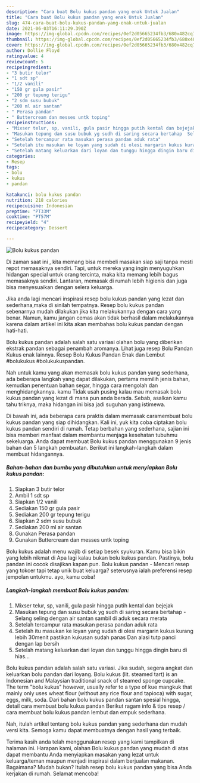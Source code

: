 ```yaml
---
description: "Cara buat Bolu kukus pandan yang enak Untuk Jualan"
title: "Cara buat Bolu kukus pandan yang enak Untuk Jualan"
slug: 474-cara-buat-bolu-kukus-pandan-yang-enak-untuk-jualan
date: 2021-06-03T16:11:29.390Z
image: https://img-global.cpcdn.com/recipes/0ef2d05665234fb3/680x482cq70/bolu-kukus-pandan-foto-resep-utama.jpg
thumbnail: https://img-global.cpcdn.com/recipes/0ef2d05665234fb3/680x482cq70/bolu-kukus-pandan-foto-resep-utama.jpg
cover: https://img-global.cpcdn.com/recipes/0ef2d05665234fb3/680x482cq70/bolu-kukus-pandan-foto-resep-utama.jpg
author: Dollie Floyd
ratingvalue: 4
reviewcount: 5
recipeingredient:
- "3 butir telor"
- "1 sdt sp"
- "1/2 vanili"
- "150 gr gula pasir"
- "200 gr tepung terigu"
- "2 sdm susu bubuk"
- "200 ml air santan"
- " Perasa pandan"
- " Buttercream dan messes untk toping"
recipeinstructions:
- "Mixser telur, sp, vanili, gula pasir hingga putih kental dan bejejak"
- "Masukan tepung dan susu bubuk yg sudh di saring secara bertahap  Selang seling dengan air santan sambil di aduk secara merata"
- "Setelah tercampur rata masukan perasa pandan aduk rata"
- "Setelah itu masukan ke loyan yang sudah di olesi margarin kukus kurang lebih 30menit pastikan kukusan sudah panas Dan alasi tutp panci dengan lap bersih"
- "Setelah matang keluarkan dari loyan dan tunggu hingga dingin baru di hias..."
categories:
- Resep
tags:
- bolu
- kukus
- pandan

katakunci: bolu kukus pandan 
nutrition: 218 calories
recipecuisine: Indonesian
preptime: "PT33M"
cooktime: "PT57M"
recipeyield: "4"
recipecategory: Dessert

---
```



![Bolu kukus pandan](https://img-global.cpcdn.com/recipes/0ef2d05665234fb3/680x482cq70/bolu-kukus-pandan-foto-resep-utama.jpg)

Di zaman  saat ini , kita memang bisa membeli masakan siap saji tanpa mesti repot memasaknya sendiri. Tapi, untuk mereka yang ingin menyuguhkan hidangan special untuk orang tercinta, maka kita memang lebih bagus memasaknya sendiri. Lantaran, memasak di rumah lebih higienis dan juga bisa menyesuaikan dengan selera keluarga.

Jika anda lagi mencari inspirasi resep bolu kukus pandan yang lezat dan sederhana,maka di sinilah tempatnya. Resep bolu kukus pandan  sebenarnya mudah dilakukan jika kita melakukannya dengan cara yang benar. Namun, kamu jangan cemas akan tidak berhasil dalam melakukannya 
karena dalam artikel ini kita akan membahas bolu kukus pandan dengan hati-hati.  

Bolu kukus pandan adalah salah satu variasi olahan bolu yang diberikan ekstrak pandan sebagai penambah aromanya. Lihat juga resep Bolu Pandan Kukus enak lainnya. Resep Bolu Kukus Pandan Enak dan Lembut #bolukukus #bolukukuspandan.

Nah untuk kamu yang akan memasak bolu kukus pandan yang sederhana, ada beberapa langkah yang dapat dilakukan, pertama memilih jenis bahan, kemudian penentuan bahan segar, hingga cara mengolah dan menghidangkannya. kamu Tidak usah pusing kalau mau memasak bolu kukus pandan yang lezat di mana pun anda berada. Sebab, asalkan kamu  tahu triknya, maka hidangan ini bisa jadi suguhan yang istimewa.

Di bawah ini, ada beberapa cara praktis  dalam memasak caramembuat bolu kukus pandan yang siap dihidangkan. Kali ini, yuk kita coba ciptakan bolu kukus pandan sendiri di rumah. Tetap berbahan yang sederhana, sajian ini bisa memberi manfaat dalam membantu menjaga kesehatan tubuhmu sekeluarga. Anda dapat membuat Bolu kukus pandan menggunakan 9 jenis bahan dan 5 langkah pembuatan. Berikut ini langkah-langkah dalam membuat hidangannya.

<!--inarticleads1-->

##### Bahan-bahan dan bumbu yang dibutuhkan untuk menyiapkan Bolu kukus pandan:

1. Siapkan 3 butir telor
1. Ambil 1 sdt sp
1. Siapkan 1/2 vanili
1. Sediakan 150 gr gula pasir
1. Sediakan 200 gr tepung terigu
1. Siapkan 2 sdm susu bubuk
1. Sediakan 200 ml air santan
1. Gunakan  Perasa pandan
1. Gunakan  Buttercream dan messes untk toping


Bolu kukus adalah menu wajib di setiap besek syukuran. Kamu bisa bikin yang lebih nikmat di Apa lagi kalau bukan bolu kukus pandan. Pastinya, bolu pandan ini cocok disajikan kapan pun. Bolu kukus pandan - Mencari resep yang tokcer tapi tetap unik buat keluarga? seterusnya ialah preferensi resep jempolan untukmu. ayo, kamu coba! 

<!--inarticleads2-->

##### Langkah-langkah membuat Bolu kukus pandan:

1. Mixser telur, sp, vanili, gula pasir hingga putih kental dan bejejak
1. Masukan tepung dan susu bubuk yg sudh di saring secara bertahap  - Selang seling dengan air santan sambil di aduk secara merata
1. Setelah tercampur rata masukan perasa pandan aduk rata
1. Setelah itu masukan ke loyan yang sudah di olesi margarin kukus kurang lebih 30menit pastikan kukusan sudah panas Dan alasi tutp panci dengan lap bersih
1. Setelah matang keluarkan dari loyan dan tunggu hingga dingin baru di hias...


Bolu kukus pandan adalah salah satu variasi. Jika sudah, segera angkat dan keluarkan bolu pandan dari loyang. Bolu kukus (lit. steamed tart) is an Indonesian and Malaysian traditional snack of steamed sponge cupcake. The term &#34;bolu kukus&#34; however, usually refer to a type of kue mangkuk that mainly only uses wheat flour (without any rice flour and tapioca) with sugar, eggs, milk, soda. Dari bahan bolu kukus pandan santan spesial hingga, detail cara membuat bolu kukus pandan Berikut ragam info &amp; tips resep / cara membuat bolu kukus pandan lembut dan empuk sederhana. 

Nah, itulah artikel tentang  bolu kukus pandan  yang sederhana dan mudah versi kita. Semoga kamu dapat membuatnya dengan hasil yang terbaik. 

Terima kasih anda telah menggunakan resep yang kami tampilkan di halaman ini. Harapan kami, olahan  Bolu kukus pandan yang mudah di atas dapat membantu Anda menyiapkan masakan yang lezat untuk keluarga/teman maupun menjadi inspirasi dalam berjualan makanan. Bagaimana? Mudah bukan? Itulah resep bolu kukus pandan yang bisa Anda kerjakan di rumah. Selamat mencoba!

